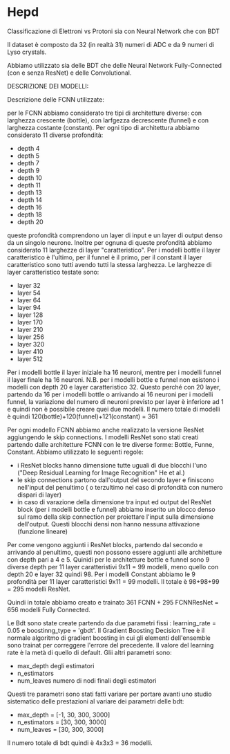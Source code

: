 # Hepd
Classificazione di Elettroni vs Protoni sia con Neural Network che con BDT

Il dataset è composto da 32 (in realtà 31) numeri di ADC e da 9 numeri di Lyso crystals.

Abbiamo utilizzato sia delle BDT che delle Neural Network Fully-Connected (con e senza ResNet) e delle Convolutional.

DESCRIZIONE DEI MODELLI:

Descrizione delle FCNN utilizzate:

per le FCNN abbiamo considerato tre tipi di architetture diverse: con larghezza crescente (bottle), con larfgezza decrescente (funnel) e con larghezza costante (constant). Per ogni tipo di architettura abbiamo considerato 11 diverse profondità:

- depth 4
- depth 5
- depth 7
- depth 9
- depth 10
- depth 11
- depth 13
- depth 14
- depth 16
- depth 18
- depth 20


queste profondità comprendono un layer di input e un layer di output denso da un singolo neurone.
Inoltre per ognuna di queste profondità abbiamo considerato 11 larghezze di layer "caratteristico". Per i modelli bottle il layer caratteristico è l'ultimo, per il funnel è il primo, per il constant il layer caratteristico sono tutti avendo tutti la stessa larghezza. Le larghezze di layer caratteristico testate sono:

- layer 32
- layer 54
- layer 64
- layer 94
- layer 128
- layer 170
- layer 210
- layer 256
- layer 320
- layer 410
- layer 512

Per i modelli bottle il layer iniziale ha 16 neuroni, mentre per i modelli funnel il layer finale ha 16 neuroni.
N.B. per i modelli bottle e funnel non esistono i modelli con depth 20 e layer caratteristico 32. Questo perché con 20 layer, partendo da 16 per i modelli bottle o arrivando ai 16 neuroni per i modelli funnel, la variazione del numero di neuroni previsto per layer è inferiore ad 1 e quindi non è possibile creare quei due modelli. Il numero totale di modelli è quindi 120(bottle)+120(funnel)+121(constant) = 361

Per ogni modello FCNN abbiamo anche realizzato la versione ResNet aggiungendo le skip connections. I modelli ResNet sono stati creati partendo dalle architetture FCNN con le tre diverse forme: Bottle, Funne, Constant. Abbiamo utilizzato le seguenti regole:

- i ResNet blocks hanno dimensione tutte uguali di due blocchi l'uno ("Deep Residual Learning for Image Recognition" He et al.)
- le skip connections partono dall'output del secondo layer e finiscono nell'input del penultimo ( o terzultimo nel caso di profondità con numero dispari di layer)
- in caso di varazione della dimensione tra input ed output del ResNet block (per i modelli bottle e funnel) abbiamo inserito un blocco denso sul ramo della skip connection per proiettare l'input sulla dimensione dell'output. Questi blocchi densi non hanno nessuna attivazione (funzione lineare)

Per come vengono aggiunti i ResNet blocks, partendo dal secondo e arrivando al penultimo, questi non possono essere aggiunti alle architetture con depth pari a 4 e 5. Quinidi per le architetture bottle e funnel sono 9 diverse depth per 11 layer caratteristivi 9x11 = 99 modelli, meno quello con depth 20 e layer 32 quindi 98. Per i modelli Constant abbiamo le 9 profondità per 11 layer caratteristici 9x11 = 99 modelli. Il totale è 98+98+99 = 295 modelli ResNet. 

Quindi in totale abbiamo creato e trainato 361 FCNN + 295 FCNNResNet = 656 modelli Fully Connected.


Le Bdt sono state create partendo da due parametri fissi : learning_rate = 0.05 e boostinng_type = 'gbdt'. Il Gradient Boosting Decision Tree è il normale algoritmo di gradient boosting in cui gli elementi dell'ensemble sono trainat per correggere l'errore del precedente. Il valore del learning rate è la metà di quello di default. Glii altri parametri sono:

- max_depth degli estimatori
- n_estimators
- num_leaves numero di nodi finali degli estimatori

Questi tre parametri sono stati fatti variare per portare avanti uno studio sistematico delle prestazioni al variare dei parametri delle bdt:

- max_depth = [-1, 30, 300, 3000]
- n_estimators = [30, 300, 3000]
- num_leaves = [30, 300, 3000]

Il numero totale di bdt quindi è 4x3x3 = 36 modelli. 


 








































